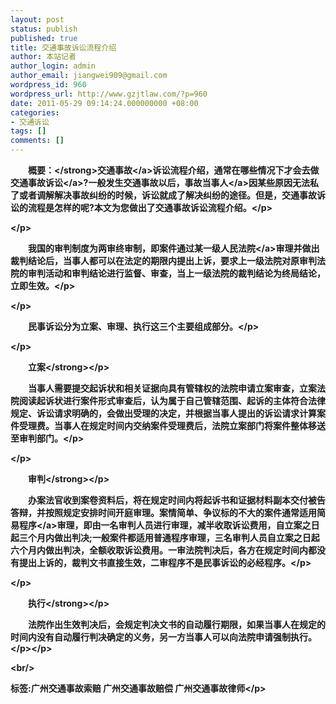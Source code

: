 ```yaml
---
layout: post
status: publish
published: true
title: 交通事故诉讼流程介绍
author: 本站记者
author_login: admin
author_email: jiangwei909@gmail.com
wordpress_id: 960
wordpress_url: http://www.gzjtlaw.com/?p=960
date: 2011-05-29 09:14:24.000000000 +08:00
categories:
- 交通诉讼
tags: []
comments: []
---
```

<p><p><strong>　　概要：<&#47;strong><a>交通事故<&#47;a>诉讼流程介绍，通常在哪些情况下才会去做<a>交通事故诉讼<&#47;a>?一般发生交通事故以后，事故<a>当事人<&#47;a>因某些原因无法私了或者调解解决事故纠纷的时候，诉讼就成了解决纠纷的途径。但是，交通事故诉讼的流程是怎样的呢?本文为您做出了交通事故诉讼流程介绍。<&#47;p><p><&#47;p><p>　　我国的审判制度为两审终审制，即案件通过某一级<a>人民法院<&#47;a>审理并做出裁判结论后，当事人都可以在法定的期限内提出上诉，要求上一级法院对原审判法院的审判活动和审判结论进行监督、审查，当上一级法院的裁判结论为终局结论，立即生效。<&#47;p><p><&#47;p><p>　　民事诉讼分为立案、审理、执行这三个主要组成部分。<&#47;p><p><&#47;p><p><strong>　　立案<&#47;strong><&#47;p><p>　　当事人需要提交起诉状和相关证据向具有管辖权的法院申请立案审查，立案法院阅读起诉状进行案件形式审查后，认为属于自己管辖范围、起诉的主体符合法律规定、诉讼请求明确的，会做出受理的决定，并根据当事人提出的诉讼请求计算案件受理费。当事人在规定时间内交纳案件受理费后，法院立案部门将案件整体移送至审判部门。<&#47;p><p><&#47;p><p><strong>　　审判<&#47;strong><&#47;p><p>　　办案法官收到案卷资料后，将在规定时间内将起诉书和证据材料副本交付被告答辩，并按照规定安排时间开庭审理。案情简单、争议标的不大的案件通常适用<a>简易程序<&#47;a>审理，即由一名审判人员进行审理，减半收取诉讼费用，自立案之日起三个月内做出判决;一般案件都适用普通程序审理，三名审判人员自立案之日起六个月内做出判决，全额收取诉讼费用。一审法院判决后，各方在规定时间内都没有提出上诉的，裁判文书直接生效，二审程序不是民事诉讼的必经程序。<&#47;p><p><&#47;p><p><strong>　　执行<&#47;strong><&#47;p><p>　　法院作出生效判决后，会规定判决文书的自动履行期限，如果当事人在规定的时间内没有自动履行判决确定的义务，另一方当事人可以向法院申请强制执行。<&#47;p><&#47;p><br&#47;><p>标签:广州交通事故索赔 广州交通事故赔偿 广州交通事故律师<&#47;p>
